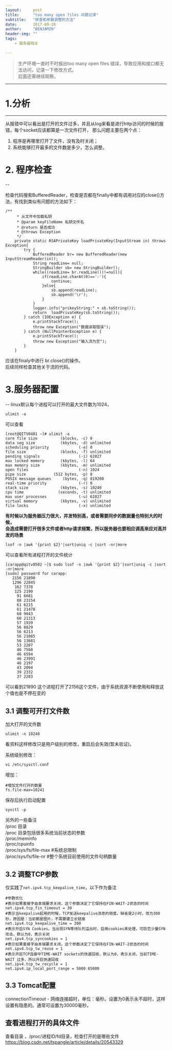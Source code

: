 ```yaml
---
layout:     post
title:      "too many open files 问题记录"
subtitle:   "排查和参数调整的方法"
date:       2017-09-20
author:     "BENJAMIN"
header-img: ""
tags:
    - 服务器相关
   
---
```



> 生产环境一直时不时报出too many open files 错误，导致应用和接口都无法访问，记录一下修改方式。  
> 后面还需继续观察。

---


# 1.分析


---

从报错中可以看出是打开的文件过多，并且从log来看是进行http访问的时候的报错，每个socket应该都算是一次文件打开，
那么问题主要在两个点：  
1. 程序是再哪里打开了文件，没有及时关闭；
2. 系统能够打开最多的文件数是多少，怎么调整。



# 2. 程序检查
--

检查代码搜索BufferedReader，检查是否都在finally中都有调用对应的close()方法，有找到类似有问题的方法如下：

```
/**   
     * 从文件中加载私钥   
     * @param keyFileName 私钥文件名   
     * @return 是否成功 
     * @throws Exception  
     */  
    private static RSAPrivateKey loadPrivateKey(InputStream in) throws Exception{  
        try {  
            BufferedReader br= new BufferedReader(new InputStreamReader(in));  
            String readLine= null;  
            StringBuilder sb= new StringBuilder();  
            while((readLine= br.readLine())!=null){  
                if(readLine.charAt(0)=='-'){  
                    continue;  
                }else{  
                    sb.append(readLine);  
                    sb.append('\r');  
                }  
            }  
            logger.info("prikeyString:" + sb.toString());
            return  loadPrivateKey(sb.toString());  
        } catch (IOException e) {  
            e.printStackTrace();
            throw new Exception("数据读取错误");  
        } catch (NullPointerException e) {  
            e.printStackTrace();
            throw new Exception("输入流为空");  
        }  
    }  
```

应该在finaly中进行 br.close()的操作。  
后续同样检查其他关于流的代码。

# 3.服务器配置
--
linux默认每个进程可以打开的最大文件数为1024，

```
ulimit -a
``` 
可以查看

```
[root@QITV0481 ~]# ulimit -a
core file size          (blocks, -c) 0
data seg size           (kbytes, -d) unlimited
scheduling priority             (-e) 0
file size               (blocks, -f) unlimited
pending signals                 (-i) 62827
max locked memory       (kbytes, -l) 64
max memory size         (kbytes, -m) unlimited
open files                      (-n) 1024
pipe size            (512 bytes, -p) 8
POSIX message queues     (bytes, -q) 819200
real-time priority              (-r) 0
stack size              (kbytes, -s) 10240
cpu time               (seconds, -t) unlimited
max user processes              (-u) 62827
virtual memory          (kbytes, -v) unlimited
file locks                      (-x) unlimited

```

**有时候以为服务器压力很大，并发特别高，或者需要同步的数据量也特别大的时候，  
会造成需要打开很多文件或者http请求频繁，所以服务器也要相应调高来应对高并发的场景**

```
lsof -n |awk '{print $2}'|sort|uniq -c |sort -nr|more
```
可以查看所有进程打开的文件统计

```
[carapp@qitv0502 ~]$ sudo lsof -n |awk '{print $2}'|sort|uniq -c |sort -nr|more
[sudo] password for carapp:
   2156 21890
   1296 22845
    162 7378
    125 2190
     91 6681
     88 23154
     61 6215
     61 21478
     60 9043
     60 21313
     57 1939
     56 8829
     56 6213
     56 21085
     56 13681
     53 2207
     46 7568
     46 6594
     46 23991
     46 2197
     43 2094
     39 2332
     37 2283
```
可以看到21890 这个进程打开了2156这个文件，由于系统资源不断使用和释放这个值也是不停在变的


## 3.1 调整可开打文件数
加大打开的文件数

```
ulimit -n 10240
```
看资料这样修改只是用户级别的修改，重启后会失效(暂未验证)。  

系统级别修改：

```
vi /etc/sysctl.conf
```

增加：

```
#增加文件打开的数量
fs.file-max=10241

```
保存后执行启动配置

```
sysctl -p

```

另外的一些备注  
/proc 目录  
/proc 目录包括很多系统当前状态的参数  
/proc/meminfo  
/proc/cpuinfo  
/proc/sys/fs/file-max #系统总限制  
/proc/sys/fs/file-nr #整个系统目前使用的文件句柄数量  


## 3.2 调整TCP参数

仅实践了```net.ipv4.tcp_keepalive_time```，以下作为备注

```
#参数优化
#表示如果套接字由本端要求关闭，这个参数决定了它保持在FIN-WAIT-2状态的时间
net.ipv4.tcp_fin_timeout = 30
#表示当keepalive起用的时候，TCP发送keepalive消息的频度。缺省是2小时，改为300秒，原因是：当前都是图片，不需要建立长链接
net.ipv4.tcp_keepalive_time = 300
#表示开启SYN Cookies。当出现SYN等待队列溢出时，启用cookies来处理，可防范少量SYN攻击，默认为0，表示关闭
net.ipv4.tcp_syncookies = 1
#表示如果套接字由本端要求关闭，这个参数决定了它保持在FIN-WAIT-2状态的时间
net.ipv4.tcp_tw_reuse = 1
#表示开启TCP连接中TIME-WAIT sockets的快速回收，默认为0，表示关闭，当前TIME-WAIT 过多，所以开启快速回收
net.ipv4.tcp_tw_recycle = 1
net.ipv4.ip_local_port_range = 5000 65000
```

## 3.3 Tomcat配置
connectionTimeout - 网络连接超时，单位：毫秒。设置为0表示永不超时，这样设置有隐患的。通常可设置为30000毫秒。

## 查看进程打开的具体文件
查看目录 ，/proc/进程ID/fd目录，检查打开的是哪些文件
https://blog.csdn.net/tspangle/article/details/20543329
